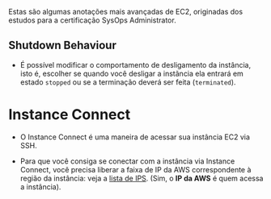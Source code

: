 Estas são algumas anotações mais avançadas de EC2, originadas dos estudos para a certificação SysOps Administrator.

## Shutdown Behaviour
- É possível modificar o comportamento de desligamento da instância, isto é, escolher se quando você desligar a instãncia ela entrará em estado `stopped` ou se a terminação deverá ser feita (`terminated`).


# Instance Connect
- O Instance Connect é uma maneira de acessar sua instância EC2 via SSH.

- Para que você consiga se conectar com a instância via Instance Connect, você precisa liberar a faixa de IP da AWS correspondente à região da instância: veja a [lista de IPS](https://ip-ranges.amazonaws.com/ip-ranges.json). (Sim, o **IP da AWS** é quem acessa a instância).